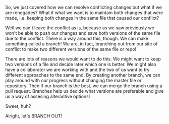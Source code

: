So, we just covered how we can resolve conflicting changes but what if we are renegades? What if what we want is to maintain both changes that were made, i.e. keeping both changes in the same file that caused our conflict?

Well we can't leave the conflict as is, because as we saw previously we won't be able to push our changes and save both versions of the same file due to the conflict. There is a way around this, though. We can make something called a branch! We are, in fact, branching out from our site of conflict to make two different versions of the same file or repo!

There are lots of reasons we would want to do this. We might want to keep two versions of a file and decide later which one is better. We might also have a collaborator we are working with and the two of us want to try different approaches to the same end. By creating another branch, we can play around with our progress without changing the master file or repository. Then if our branch is the best, we can merge the branch using a pull request. Branches help us decide what versions are preferable and give us a way of assesing alterantive options!

Sweet, huh?

Alright, let's BRANCH OUT!

